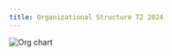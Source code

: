 ```yaml
---
title: Organizational Structure T2 2024
---
```


![Org chart](/Thoth%20Tech%20Org%20Chart_2024T2.png)
